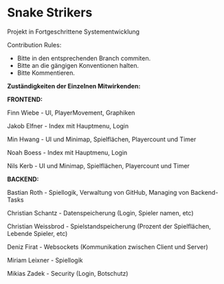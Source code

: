 # Snake Strikers
Projekt in Fortgeschrittene Systementwicklung

Contribution Rules:
- Bitte in den entsprechenden Branch commiten.
- Bitte an die gängigen Konventionen halten.
- Bitte Kommentieren.

**Zuständigkeiten der Einzelnen Mitwirkenden:**

**FRONTEND:**

Finn Wiebe - UI, PlayerMovement, Graphiken

Jakob Elfner - Index mit Hauptmenu, Login

Min Hwang - UI und Minimap, Spielflächen, Playercount und Timer

Noah Boess - Index mit Hauptmenu, Login

Nils Kerb - UI und Minimap, Spielflächen, Playercount und Timer


**BACKEND:**

Bastian Roth - Spiellogik,  Verwaltung von GitHub, Managing von Backend-Tasks

Christian Schantz - Datenspeicherung (Login, Spieler namen, etc)

Christian Weissbrod - Spielstandspeicherung (Prozent der Spielflächen, Lebende Spieler, etc)

Deniz Firat - Websockets (Kommunikation zwischen Client und Server)

Miriam Leixner - Spiellogik

Mikias Zadek - Security (Login, Botschutz)

